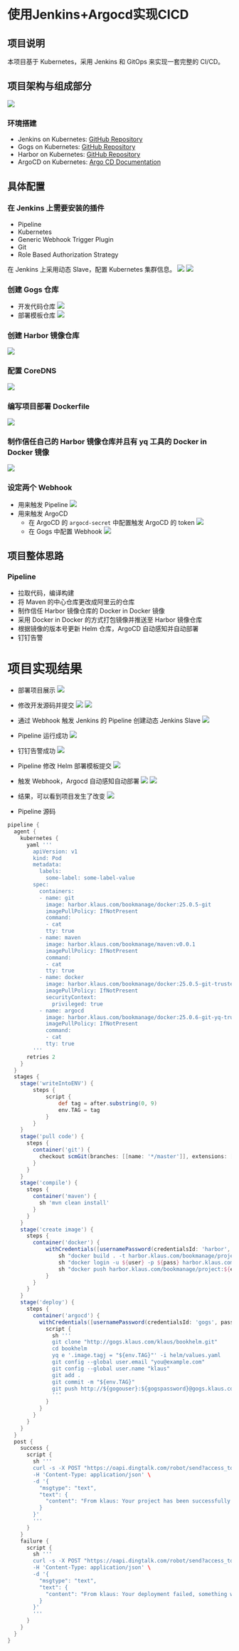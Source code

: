 # 使用Jenkins+Argocd实现CICD

## 项目说明
本项目基于 Kubernetes，采用 Jenkins 和 GitOps 来实现一套完整的 CI/CD。

## 项目架构与组成部分
![](./presentation/图片1.png)
### 环境搭建
- Jenkins on Kubernetes: [GitHub Repository](https://github.com/klaus77/Jenkins-gogs-harbor-argocd.git)
- Gogs on Kubernetes: [GitHub Repository](https://github.com/klaus77/Jenkins-gogs-harbor-argocd.git)
- Harbor on Kubernetes: [GitHub Repository](https://github.com/klaus77/Jenkins-gogs-harbor-argocd.git)
- ArgoCD on Kubernetes: [Argo CD Documentation](https://argo-cd.readthedocs.io/en/stable/getting_started/)

## 具体配置

### 在 Jenkins 上需要安装的插件
- Pipeline
- Kubernetes
- Generic Webhook Trigger Plugin
- Git
- Role Based Authorization Strategy

在 Jenkins 上采用动态 Slave，配置 Kubernetes 集群信息。
![](./presentation/图片2.png)
![](./presentation/图片3.png)
### 创建 Gogs 仓库
- 开发代码仓库
![](./presentation/图片4.png)
- 部署模板仓库
![](./presentation/图片5.png)

### 创建 Harbor 镜像仓库
![](./presentation/图片6.png)
### 配置 CoreDNS
![](./presentation/图片7.png)
### 编写项目部署 Dockerfile
![](./presentation/图片8.png)
### 制作信任自己的 Harbor 镜像仓库并且有 yq 工具的 Docker in Docker 镜像
![](./presentation/图片9.png)
### 设定两个 Webhook
- 用来触发 Pipeline
![](./presentation/图片10.png)
- 用来触发 ArgoCD
  - 在 ArgoCD 的 `argocd-secret` 中配置触发 ArgoCD 的 token
    ![](./presentation/图片11.png)
  - 在 Gogs 中配置 Webhook
    ![](./presentation/图片12.png)

## 项目整体思路

### Pipeline
- 拉取代码，编译构建
- 将 Maven 的中心仓库更改成阿里云的仓库
- 制作信任 Harbor 镜像仓库的 Docker in Docker 镜像
- 采用 Docker in Docker 的方式打包镜像并推送至 Harbor 镜像仓库
- 根据镜像的版本号更新 Helm 仓库，ArgoCD 自动感知并自动部署
- 钉钉告警

# 项目实现结果

- 部署项目展示
![](./presentation/图片13.png)
- 修改开发源码并提交
![](./presentation/图片14.png)
![](./presentation/图片15.png)
- 通过 Webhook 触发 Jenkins 的 Pipeline
  创建动态 Jenkins Slave
  ![](./presentation/图片16.png)
- Pipeline 运行成功
![](./presentation/图片17.png)
- 钉钉告警成功
![](./presentation/图片18.png)
- Pipeline 修改 Helm 部署模板提交
![](./presentation/图片19.png)
- 触发 Webhook，Argocd 自动感知自动部署
![](./presentation/图片20.png)
![](./presentation/图片21.png)
- 结果，可以看到项目发生了改变
![](./presentation/图片22.png)

- Pipeline 源码
```groovy
pipeline {
  agent {
    kubernetes {
      yaml '''
        apiVersion: v1
        kind: Pod
        metadata:
          labels:
            some-label: some-label-value
        spec:
          containers:
          - name: git
            image: harbor.klaus.com/bookmanage/docker:25.0.5-git
            imagePullPolicy: IfNotPresent
            command:
            - cat
            tty: true
          - name: maven
            image: harbor.klaus.com/bookmanage/maven:v0.0.1
            imagePullPolicy: IfNotPresent
            command:
            - cat
            tty: true
          - name: docker    
            image: harbor.klaus.com/bookmanage/docker:25.0.5-git-trusted
            imagePullPolicy: IfNotPresent
            securityContext:
              privileged: true
          - name: argocd    
            image: harbor.klaus.com/bookmanage/docker:25.0.6-git-yq-trusted
            imagePullPolicy: IfNotPresent
            command:
            - cat
            tty: true
        '''
      retries 2
    }
  }
  stages {
    stage('writeIntoENV') {
        steps {
            script {
                def tag = after.substring(0, 9)
                env.TAG = tag
            }
        }
    }
    stage('pull code') {
      steps {
        container('git') {
          checkout scmGit(branches: [[name: '*/master']], extensions: [], userRemoteConfigs: [[url: 'http://gogs.klaus.com/klaus/book.git']])
        }
      }
    }
    stage('compile') {
      steps {
        container('maven') {
          sh 'mvn clean install'
        }
      }
    }
    stage('create image') {
      steps {
        container('docker') {
            withCredentials([usernamePassword(credentialsId: 'harbor', passwordVariable: 'pass', usernameVariable: 'user')]) {
                sh "docker build . -t harbor.klaus.com/bookmanage/project:${env.TAG}"
                sh "docker login -u ${user} -p ${pass} harbor.klaus.com"
                sh "docker push harbor.klaus.com/bookmanage/project:${env.TAG}"
            }
        }
      }
    }
    stage('deploy') {
      steps {
        container('argocd') {
          withCredentials([usernamePassword(credentialsId: 'gogs', passwordVariable: 'gogspassword', usernameVariable: 'gogouser')]) {
            script {
              sh '''
              git clone "http://gogs.klaus.com/klaus/bookhelm.git"
              cd bookhelm
              yq e '.image.tagj = "${env.TAG}"' -i helm/values.yaml
              git config --global user.email "you@example.com"
              git config --global user.name "klaus"
              git add .
              git commit -m "${env.TAG}"
              git push http://${gogouser}:${gogspassword}@gogs.klaus.com/klaus/bookhelm.git master
              '''
            }
          }
        }
      }
    }
  }
  post {
    success {
      script {
        sh '''
        curl -s -X POST "https://oapi.dingtalk.com/robot/send?access_token=ded79a9b3d965ad1c63aee3be8c2cebb07e80e05fb1d6d7918115ee3fb01e1b9" \
        -H 'Content-Type: application/json' \
        -d '{
          "msgtype": "text",
          "text": {
            "content": "From klaus: Your project has been successfully deployed"
          }
        }'
        '''
      }
    }
    failure {
      script {
        sh '''
        curl -s -X POST "https://oapi.dingtalk.com/robot/send?access_token=ded79a9b3d965ad1c63aee3be8c2cebb07e80e05fb1d6d7918115ee3fb01e1b9" \
        -H 'Content-Type: application/json' \
        -d '{
          "msgtype": "text",
          "text": {
            "content": "From klaus: Your deployment failed, something went wrong. Please check Jenkins."
          }
        }'
        '''
      }
    }
  }
}
